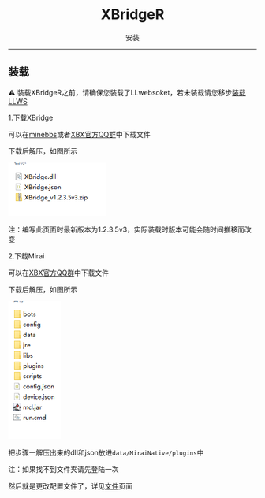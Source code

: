 # <center>XBridgeR</center>

<center>安装</center>

***

## 装载

⚠️ 装载XBridgeR之前，请确保您装载了LLwebsoket，若未装载请您移步[装载LLWS](../../LLWS/install.md)

1.下载XBridge

可以在[minebbs](https://www.minebbs.com/resources/xbridge.2761/)或者[XBX官方QQ群](https://jq.qq.com/?_wv=1027&k=rmCKLG7M)中下载文件

下载后解压，如图所示

![](../../img/xbr/install_1.png)

注：编写此页面时最新版本为1.2.3.5v3，实际装载时版本可能会随时间推移而改变

2.下载Mirai

可以在[XBX官方QQ群](https://jq.qq.com/?_wv=1027&k=rmCKLG7M)中下载文件

下载后解压，如图所示

![](../../img/xbr/install_2.png)

把步骤一解压出来的dll和json放进`data/MiraiNative/plugins`中

注：如果找不到文件夹请先登陆一次

然后就是更改配置文件了，详见[文件](./files.md)页面